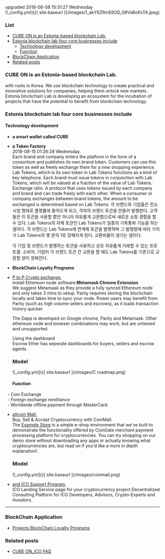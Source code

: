 
upgraded 2018-08-08 15:31:27 Wednesday  
![_config.yml]({{ site.baseurl }}/images/1_akY6ZRmE6OD_08Va8oKxTA.jpeg)
### List
- [CUBE ON is an Estonia-based blockchain Lab.](#cube-on-is-an-estonia-based-blockchain-lab)
- [Estonia blockchain lab four core businesses include](#estonia-blockchain-lab-four-core-businesses-include)
  * [Technology development](#technology-development)
  * [Function](#function)
- [BlockChain Application](#blockchain-application)
- [Related posts](#related-posts)


### CUBE ON is an Estonia-based blockchain Lab.   
with roots in Korea. We use blockchain technology to create practical and innovative solutions for companies, helping them unlock new markets. Estonia blockchain Lab is developing an ecosystem for the incubation of projects that have the potential to benefit from blockchain technology.

### Estonia blockchain lab four core businesses include  
#### Technology development
 - **a smart wallet called CUBE**
 - **a Token Factory**  
   2018-08-15 01:26:28 Wednesday.  
   Each brand and company enters the platform in the form of a consortium and publishes its own brand token. 
   Customers can use this token as well as freely exchange them for a new shopping experience. 
   Lab Tokens, which is its own token in Lab Tokens functions as a kind of key telephone. Each brand must issue tokens in conjunction
   with Lab Tokens, which will be valued at a fraction of the value of Lab Tokens. Exchange ratio. A protocol that uses tokens issued by
   each company and brand and can trade freely with each other.
   When a consumer or company exchanges between brand tokens, the amount to be exchanged is determined based on Lab Tokens.
   각 브랜드와 기업들은 컨소시엄 형태로 플랫폼에 들어오게 되고, 각자의 브랜드 토큰을 만들어 발행한다. 고객들은 이 토큰을 사용할 뿐만 아니라 
   자유롭게 교환함으로써 새로운 쇼핑 경험을 할 수 있다. 
   Lab Tokens의 자체 토큰인 Lab Tokens가 일종의 기축통화 기능을 하는 셈이다. 각 브랜드는 Lab Tokens에 연계해 토큰을 발행하며 그 발행량에 따라 
   가치가 Lab Tokens의 몇 분의 1로 정해지게 된다. 교환비율이 생기는 셈이다.

   각 기업 및 브랜드가 발행하는 토큰을 사용하고 상호 자유롭게 거래할 수 있는 프로토콜. 소비자, 기업이 각 브랜드 토큰 간 교환을 할 때도 
   Lab Tokens를 기준으로 교환할 양이 정해진다.

 - **BlockChain Loyalty Programs**
 - [P to P Crypto exchange:](https://github.com/wooriapt/Peer-to-Peer-Crypto-exchange "P to P Crypto exchange")  
   Install Ethereum node software:**Metamask Chrome Extension**  
   We suggest Metamask as they provide a fully synced Ethereum node and only takes 3 mins to setup. 
   Parity requires storing the   blockchain locally and takes time to sync your node. Power users may benefit from Parity 
   (such as high volume sellers and escrows), as it loads transaction history quicker.

   The Dapp is developed on Google chrome, Parity and Metamask. Other ethereum node and browser combinations may work, 
   but are untested and unsupported.

   Using the dashboard  
   Escrow Ether has seperate dashboards for buyers, sellers and escrow agents.  
   ### Model    
   ![_config.yml]({{ site.baseurl }}/images/C roadmap.png)    
   #### Function
       - Coin Exchange  
       - Foreign exchange remittance  
       - Worldwide offline payment through MasterCard.
     
     
 - [altcoin Mall:](https://github.com/wooriapt/Coin-Mall "altcoin Mall:")   
   Buy, Sell & Accept Cryptocurrency with CoinMall.  
   The [Example Store](https://example.coingate.com/ "Example Store") is a simple e-shop environment that we've built to demonstrate the    functionality offered by CoinGate merchant payment processing platform for cryptocurrencies. You can try shopping on our demo store
   without downloading any apps or actually knowing what cryptocurrencies are, but read on if you'd like a more in depth explanation!.
   
   ### Model      
   ![_config.yml]({{ site.baseurl }}/images/coinmall.png)  
   
 - [and ICO Support Program:](http://cubeon.co.in "and ICO Support Program:")    
   ICO Landing Service page for your cryptocurrency project
   Decentralized Consulting Platform for ICO Developers, Advisors, Crypto-Experts and Investors.  

---
### BlockChain Application
- [Projects BlockChain Loyalty Programs](https://wooriapt.github.io/wooriapt.github.io/Loyalty-Programsv/ "Projects BlockChain Loyalty Programs")  


### Related posts  
- [CUBE ON_ICO FAQ](https://wooriapt.github.io/wooriapt.github.io/CUBE_ON_ICO_FAQ/ "FAQ")
